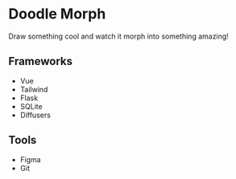 # Doodle Morph

Draw something cool and watch it morph into something amazing!

## Frameworks
- Vue
- Tailwind
- Flask
- SQLite
- Diffusers

## Tools
- Figma
- Git
